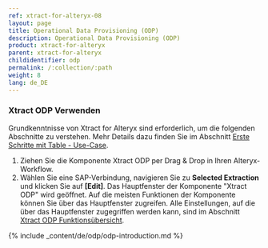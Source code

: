 ```yaml
---
ref: xtract-for-alteryx-08
layout: page
title: Operational Data Provisioning (ODP)
description: Operational Data Provisioning (ODP)
product: xtract-for-alteryx
parent: xtract-for-alteryx
childidentifier: odp
permalink: /:collection/:path
weight: 8
lang: de_DE
---
```


### Xtract ODP Verwenden
Grundkenntnisse von Xtract for Alteryx sind erforderlich, um die folgenden Abschnitte zu verstehen. Mehr Details dazu finden Sie im Abschnitt [Erste Schritte mit Table - Use-Case](./erste-schritte).
1. Ziehen Sie die Komponente Xtract ODP per Drag & Drop in Ihren Alteryx-Workflow.
2. Wählen Sie eine SAP-Verbindung, navigieren Sie zu **Selected Extraction** und klicken Sie auf **[Edit]**. Das Hauptfenster der Komponente "Xtract ODP" wird geöffnet.
Auf die meisten Funktionen der Komponente können Sie über das Hauptfenster zugreifen.
Alle Einstellungen, auf die über das Hauptfenster zugegriffen werden kann, sind im Abschnitt [Xtract ODP Funktionsübersicht](./odp/odp-functions-ov).

{% include _content/de/odp/odp-introduction.md %} 

